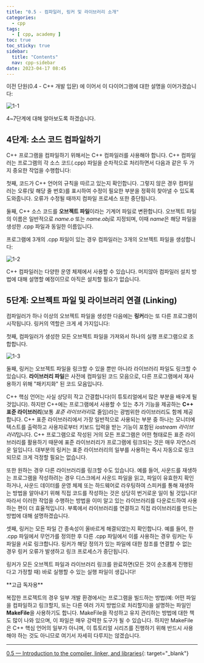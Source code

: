 ```yaml
---
title: "0.5 - 컴파일러, 링커 및 라이브러리 소개"
categories:
  - cpp
tags:
  - [ cpp, academy ]
toc: true
toc_sticky: true
sidebar:
  title: "Contents"
  nav: cpp-sidebar
date: 2023-04-17 08:45
---
```


이전 단원(0.4 - C++ 개발 입문) 에 이어서 이 다이어그램에 대한 설명을 이어가겠습니다:

![1-1](https://www.learncpp.com/images/CppTutorial/Chapter0/Development-min.png?ezimgfmt=ng%3Awebp%2Fngcb2%2Frs%3Adevice%2Frscb2-1)

4~7단계에 대해 알아보도록 하겠습니다.

## 4단계: 소스 코드 컴파일하기

C++ 프로그램을 컴파일하기 위해서는 C++ 컴파일러를 사용해야 합니다. C++ 컴파일러는 프로그램의 각 소스 코드(.cpp) 파일을 순차적으로 처리하면서 다음과 같은 두 가지 중요한 작업을 수행합니다:

첫째, 코드가 C++ 언어의 규칙을 따르고 있는지 확인합니다. 그렇지 않은 경우 컴파일러는 오류(및 해당 줄 번호)를 표시하여 수정이 필요한 부분을 정확히 찾아낼 수 있도록 도와줍니다. 오류가 수정될 때까지 컴파일
프로세스 또한 중단됩니다.

둘째, C++ 소스 코드를 **오브젝트 파일**이라는 기계어 파일로 변환합니다. 오브젝트 파일의 이름은 일반적으로 *name.o* 또는 *name.obj*로 지정되며, 이때 *name*은 해당 파일을 생성한 .cpp
파일과 동일한 이름입니다.

프로그램에 3개의 .cpp 파일이 있는 경우 컴파일러는 3개의 오브젝트 파일을 생성합니다:

![1-2](https://www.learncpp.com/images/CppTutorial/Chapter0/CompileSource-min.png?ezimgfmt=ng%3Awebp%2Fngcb2%2Frs%3Adevice%2Frscb2-1)

C++ 컴파일러는 다양한 운영 체제에서 사용할 수 있습니다. 머지않아 컴파일러 설치 방법에 대해 설명할 예정이므로 아직은 설치할 필요가 없습니다.

## 5단계: 오브젝트 파일 및 라이브러리 연결 (Linking)

컴파일러가 하나 이상의 오브젝트 파일을 생성한 다음에는 **링커**라는 또 다른 프로그램이 시작됩니다. 링커의 역할은 크게 세 가지입니다:

첫째, 컴파일러가 생성한 모든 오브젝트 파일을 가져와서 하나의 실행 프로그램으로 조합합니다.

![1-3](https://www.learncpp.com/images/CppTutorial/Chapter0/LinkingObjects-min.png?ezimgfmt=rs:441x271/rscb2/ng:webp/ngcb2)

둘째, 링커는 오브젝트 파일을 링크할 수 있을 뿐만 아니라 라이브러리 파일도 링크할 수 있습니다. **라이브러리 파일**은 사전에 컴파일된 코드 모음으로, 다른 프로그램에서 재사용하기 위해 "패키지화" 된 코드
모음입니다.

C++ 핵심 언어는 사실 상당히 작고 간결합니다(이 튜토리얼에서 많은 부분을 배우게 될 것입니다). 하지만 C++에는 프로그램에서 사용할 수 있는 추가 기능을 제공하는 **C++ 표준 라이브러리**(보통 *표준
라이브러리*로 줄임)라는 광범위한 라이브러리도 함께 제공합니다. C++ 표준 라이브러리에서 가장 일반적으로 사용되는 부분 중 하나는 모니터에 텍스트를 출력하고 사용자로부터 키보드 입력을 받는 기능이 포함된
*iostream 라이브러리*입니다. C++ 프로그램으로 작성된 거의 모든 프로그램은 어떤 형태로든 표준 라이브러리를 활용하기 때문에 표준 라이브러리가 프로그램에 링크되는 것은 매우 자연스러운 일입니다. 대부분의
링커는 표준 라이브러리의 일부를 사용하는 즉시 자동으로 링크되므로 크게 걱정할 필요는 없습니다.

또한 원하는 경우 다른 라이브러리를 링크할 수도 있습니다. 예를 들어, 사운드를 재생하는 프로그램을 작성하려는 경우 디스크에서 사운드 파일을 읽고, 파일이 유효한지 확인하거나, 사운드 데이터를 운영 체제 또는
하드웨어로 라우팅하여 스피커를 통해 재생하는 방법을 알아내기 위해 직접 코드를 작성하는 것은 상당히 번거로운 일이 될 것입니다! 따라서 이러한 작업을 수행하는 방법을 이미 알고 있는 라이브러리를 다운로드하여 사용하는
편이 더 효율적입니다. 부록에서 라이브러리를 연결하고 직접 라이브러리를 만드는 방법에 대해 설명하겠습니다.

셋째, 링커는 모든 파일 간 종속성이 올바르게 해결되었는지 확인합니다. 예를 들어, 한 .cpp 파일에서 무언가를 정의한 후 다른 .cpp 파일에서 이를 사용하는 경우 링커는 두 파일을 서로 링크합니다. 링커가 해당
정의가 있는 파일에 대한 참조를 연결할 수 없는 경우 링커 오류가 발생하고 링크 프로세스가 중단됩니다.

링커가 모든 오브젝트 파일과 라이브러리 링크를 완료하면(모든 것이 순조롭게 진행된다고 가정할 때) 바로 실행할 수 있는 실행 파일이 생깁니다!

<div class="notice" markdown="1">
<span class="notice-title">
**고급 독자용**
</span>

복잡한 프로젝트의 경우 일부 개발 환경에서는 프로그램을 빌드하는 방법(예: 어떤 파일을 컴파일하고 링크할지, 또는 다른 여러 가지 방법으로 처리할지)을 설명하는 파일인 **MakeFile**을 사용하기도 합니다.
MakeFile을 작성하고 유지 관리하는 방법에 대한 책도 많이 나와 있으며, 이 파일은 매우 강력한 도구가 될 수 있습니다. 하지만 MakeFile은 C++ 핵심 언어의 일부가 아니며, 이 튜토리얼 시리즈를
진행하기 위해 반드시 사용해야 하는 것도 아니므로 여기서 자세히 다루지는 않겠습니다.
</div>




---

[0.5 — Introduction to the compiler, linker, and libraries](https://www.learncpp.com/cpp-tutorial/introduction-to-the-compiler-linker-and-libraries/){:
target="_blank"}

<!--

<div class="notice--info" markdown="1">
<span class="notice-title">
**TITLE**
</span>

BODY
</div>

-->

